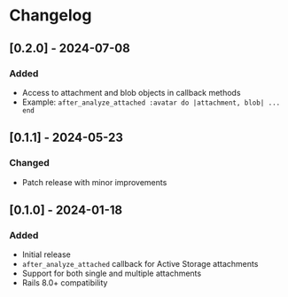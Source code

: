 # Changelog

## [0.2.0] - 2024-07-08

### Added
- Access to attachment and blob objects in callback methods
- Example: `after_analyze_attached :avatar do |attachment, blob| ... end`

## [0.1.1] - 2024-05-23

### Changed
- Patch release with minor improvements

## [0.1.0] - 2024-01-18

### Added
- Initial release
- `after_analyze_attached` callback for Active Storage attachments
- Support for both single and multiple attachments
- Rails 8.0+ compatibility 